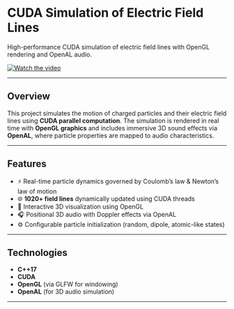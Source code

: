 # CUDA Simulation of Electric Field Lines

High-performance CUDA simulation of electric field lines with OpenGL rendering and OpenAL audio.

[![Watch the video](https://img.youtube.com/vi/TPhlJKA8D_o/0.jpg)](https://www.youtube.com/watch?v=TPhlJKA8D_o)

---

## Overview
This project simulates the motion of charged particles and their electric field lines using **CUDA parallel computation**. The simulation is rendered in real time with **OpenGL graphics** and includes immersive 3D sound effects via **OpenAL**, where particle properties are mapped to audio characteristics.

---

## Features
- ⚡ Real-time particle dynamics governed by Coulomb’s law & Newton’s law of motion  
- 🌐 **1020+ field lines** dynamically updated using CUDA threads  
- 🎨 Interactive 3D visualization using OpenGL  
- 🎧 Positional 3D audio with Doppler effects via OpenAL  
- ⚙️ Configurable particle initialization (random, dipole, atomic-like states)  

---

## Technologies
- **C++17**
- **CUDA**
- **OpenGL** (via GLFW for windowing)
- **OpenAL** (for 3D audio simulation)

---


